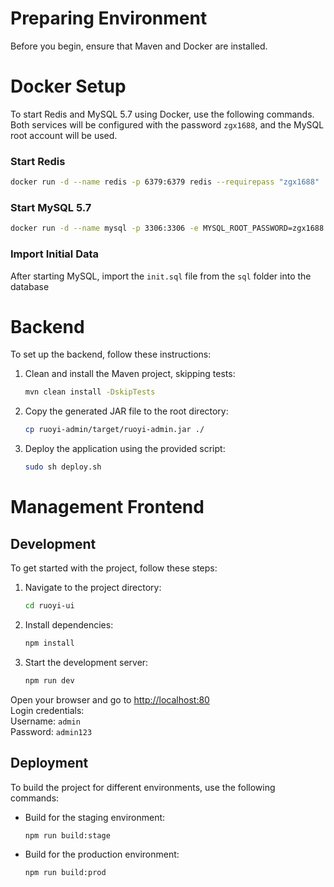 # Preparing Environment

Before you begin, ensure that Maven and Docker are installed.

# Docker Setup

To start Redis and MySQL 5.7 using Docker, use the following commands. Both services will be configured with the
password `zgx1688`, and the MySQL root account will be used.

### Start Redis

```bash
docker run -d --name redis -p 6379:6379 redis --requirepass "zgx1688"
```

### Start MySQL 5.7

```bash
docker run -d --name mysql -p 3306:3306 -e MYSQL_ROOT_PASSWORD=zgx1688 mysql:5.7
```

### Import Initial Data

After starting MySQL, import the `init.sql` file from the `sql` folder into the database

# Backend

To set up the backend, follow these instructions:

1. Clean and install the Maven project, skipping tests:

   ```bash
   mvn clean install -DskipTests
   ```

2. Copy the generated JAR file to the root directory:

   ```bash
   cp ruoyi-admin/target/ruoyi-admin.jar ./
   ```

3. Deploy the application using the provided script:
   ```bash
   sudo sh deploy.sh
   ```

# Management Frontend

## Development

To get started with the project, follow these steps:

1. Navigate to the project directory:

   ```bash
   cd ruoyi-ui
   ```

2. Install dependencies:

   ```bash
   npm install
   ```

3. Start the development server:
   ```bash
   npm run dev
   ```

Open your browser and go to [http://localhost:80](http://localhost:80)  
Login credentials:  
Username: `admin`  
Password: `admin123`

## Deployment

To build the project for different environments, use the following commands:

- Build for the staging environment:

  ```bash
  npm run build:stage
  ```

- Build for the production environment:
  ```bash
  npm run build:prod
  ```
